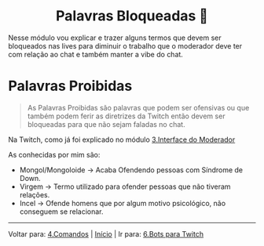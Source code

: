 <h1 align="center">Palavras Bloqueadas 🚫</h1>

Nesse módulo vou explicar e trazer alguns termos que devem ser bloqueados nas lives para diminuir o trabalho que o moderador deve ter com relação ao chat e também manter a vibe do chat.

# Palavras Proibidas

> As Palavras Proibidas são palavras que podem ser ofensivas ou que também podem ferir as diretrizes da Twitch então devem ser bloqueadas para que não sejam faladas no chat.  

Na Twitch, como já foi explicado no módulo [3.Interface do Moderador](/contents/3.Interface.md)




As conhecidas por mim são:  

- Mongol/Mongoloide -> Acaba Ofendendo pessoas com Síndrome de Down.
- Virgem -> Termo utilizado para ofender pessoas que não tiveram relações.
- Incel -> Ofende homens que por algum motivo psicológico, não conseguem se relacionar. 

----
Voltar para: [4.Comandos](/contents/4.Comandos.md) | [Início](/README.md) | Ir para: [6.Bots para Twitch](/contents/6.Bots.md)